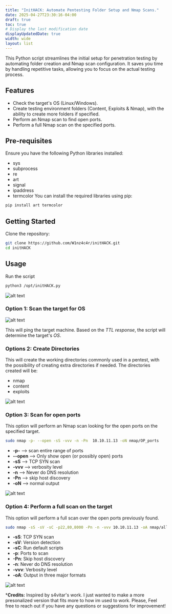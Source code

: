 ```yaml
---
title: "InitHACK: Automate Pentesting Folder Setup and Nmap Scans."
date: 2025-04-27T23:30:16-04:00
draft: true
toc: true
# Display the last modification date
displayUpdatedDate: true
width: wide
layout: list
---
```



This Python script streamlines the initial setup for penetration testing by automating folder creation and Nmap scan configuration. It saves you time by handling repetitive tasks, allowing you to focus on the actual testing process.

## Features

* Check the target's OS (Linux/Windows).
* Create testing environment folders (Content, Exploits & Nmap), with the ability to create more folders if specified.
* Perform an Nmap scan to find open ports.
* Perform a full Nmap scan on the specified ports.

## Pre-requisites

Ensure you have the following Python libraries installed:

- sys
- subprocess
- re
- art
- signal
- ipaddress
- termcolor
You can install the required libraries using pip:
```bash
pip install art termcolor
```

## Getting Started

Clone the repository:
```bash
git clone https://github.com/W1nz4c4r/initHACK.git
cd initHACK
```
## Usage

Run the script 

```bash
python3 /opt/initHACK.py 
```


![alt text](/assets/images/Projects/InitHack/initHACK.png)



### Option 1: Scan the target for OS

![alt text](/assets/images/Projects/InitHack/option1.png)

This will ping the target machine. Based on the *TTL response*, the script will determine the target's *OS*.

### Options 2: Create Directories

This will create the working directories commonly used in a pentest, with the possibility of creating extra directories if needed. The directories created will be:

* nmap
* content
* exploits

![alt text](/assets/images/Projects/InitHack/option2.png)


### Option 3: Scan for open ports
This option will perform an Nmap scan looking for the open ports on the specified target.

```bash
sudo nmap -p- --open -sS -vvv -n -Pn  10.10.11.13 -oN nmap/OP_ports
```

* **-p-** --> scan entire range of ports 
* **--open** --> Only show open (or possibly open) ports
* **-sS** -->  TCP SYN scan
* **-vvv** --> verbosity level 
* **-n** --> Never do DNS resolution
* **-Pn** --> skip host discovery
* **-oN** --> normal output

![alt text](/assets/images/Projects/InitHack/option3.png)

### Option 4: Perform a full scan on the target
This option will perform a full scan over the open ports previously found.

```bash
sudo nmap -sS -sV -sC -p22,80,8000 -Pn -n -vvv 10.10.11.13 -oA nmap/allPorts
```
* **-sS**: TCP SYN scan
* **-sV**: Version detection
* **-sC**: Run default scripts
* **-p**: Ports to scan
* **-Pn**: Skip host discovery
* **-n**: Never do DNS resolution
* **-vvv**: Verbosity level
* **-oA**: Output in three major formats

![alt text](/assets/images/Projects/InitHack/option4.png)

***Credits:** Inspired by s4vitar's work. I just wanted to make a more presonalized version that fits more to how im used to work. Please, Feel free to reach out if you have any questions or suggestions for improvement!

